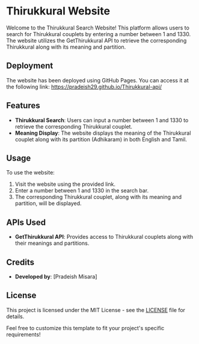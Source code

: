 # Thirukkural Website

Welcome to the Thirukkural Search Website! This platform allows users to search for Thirukkural couplets by entering a number between 1 and 1330. The website utilizes the GetThirukkural API to retrieve the corresponding Thirukkural along with its meaning and partition.


## Deployment

The website has been deployed using GitHub Pages. You can access it at the following link:
https://pradeish29.github.io/Thirukkural-api/

## Features

- **Thirukkural Search**: Users can input a number between 1 and 1330 to retrieve the corresponding Thirukkural couplet.
- **Meaning Display**: The website displays the meaning of the Thirukkural couplet along with its partition (Adhikaram) in both English and Tamil.

## Usage

To use the website:

1. Visit the website using the provided link.
2. Enter a number between 1 and 1330 in the search bar.
3. The corresponding Thirukkural couplet, along with its meaning and partition, will be displayed.

## APIs Used

- **GetThirukkural API**: Provides access to Thirukkural couplets along with their meanings and partitions.


## Credits

- **Developed by**: [Pradeish Misara]

## License

This project is licensed under the MIT License - see the [LICENSE](LICENSE) file for details.

Feel free to customize this template to fit your project's specific requirements!

